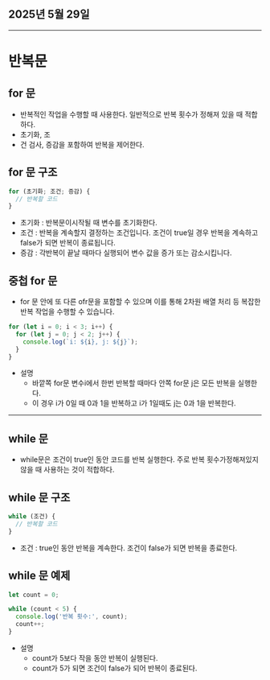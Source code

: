 ## 2025년 5월 29일

---

# 반복문


## for 문
- 반복적인 작업을 수행할 때 사용한다. 일반적으로 반복 횟수가 정해져 있을 때 적합하다.
- 초기화, 조
- 건 검사, 증감을 포함하여 반복을 제어한다.

## for 문 구조
```javascript
for (초기화; 조건; 증감) {
  // 반복할 코드
}
```
- 초기화 : 반복문이시작될 때 변수를 초기화한다.
- 조건 : 반복을 계속할지 결정하는 조건입니다. 조건이 true일 경우 반복을 계속하고 false가 되면 반복이 종료됩니다.
- 증감 : 각반복이 끝날 때마다 실행되어 변수 값을 증가  또는 감소시킵니다.


## 중첩 for 문

- for 문 안에 또 다른 ofr문을 포함할 수 있으며 이를 통해 2차원 배열 처리 등 복잡한 반복 작업을 수행할 수 있습니다.
```javascript
for (let i = 0; i < 3; i++) {
  for (let j = 0; j < 2; j++) {
    console.log(`i: ${i}, j: ${j}`);
  }
}
```
- 설명
  - 바깥쪽 for문 변수i에서 한번 반복할 때마다 안쪽 for문 j은 모든 반복을 실행한다.
  - 이 경우 i가 0일 때 0과 1을 반복하고 i가 1일때도 j는 0과 1을 반복한다.

 --- 
 
## while 문

- while문은 조건이 true인 동안 코드를 반복 실행한다. 주로 반복 횟수가정해져있지 않을 때 사용하는 것이 적합하다.


## while 문 구조
```javascript
while (조건) {
  // 반복할 코드
}
```
- 조건 : true인 동안 반복을 계속한다. 조건이 false가 되면 반복을 종료한다.


## while 문 예제
```javascript
let count = 0;

while (count < 5) {
  console.log('반복 횟수:', count);
  count++;
}
```
- 설명
  - count가 5보다 작을 동안 반복이 실행된다.
  - count가 5가 되면 조건이 false가 되어 반복이 종료된다.

